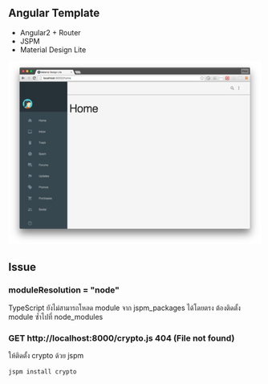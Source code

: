 
## Angular Template

- Angular2 + Router
- JSPM
- Material Design Lite

![](screen/template.png)

## Issue

### moduleResolution = "node"

TypeScript ยังไม่สามารถโหลด module จาก jspm_packages ได้โดยตรง ต้องติดตั้ง module ซ้ำไปที่ node_modules

### GET http://localhost:8000/crypto.js 404 (File not found)

ให้ติดตั้ง crypto ด้วย jspm

```
jspm install crypto
```
